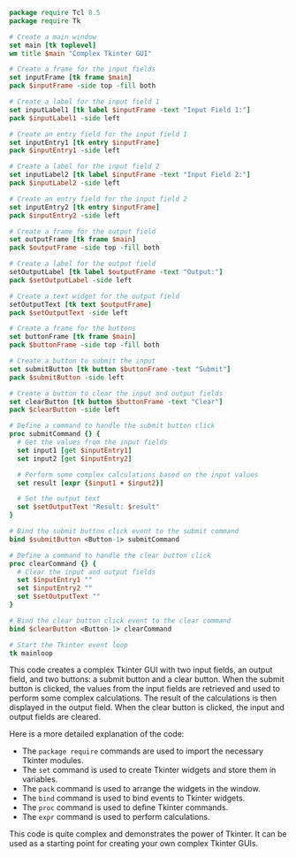 ```tcl
package require Tcl 8.5
package require Tk

# Create a main window
set main [tk toplevel]
wm title $main "Complex Tkinter GUI"

# Create a frame for the input fields
set inputFrame [tk frame $main]
pack $inputFrame -side top -fill both

# Create a label for the input field 1
set inputLabel1 [tk label $inputFrame -text "Input Field 1:"]
pack $inputLabel1 -side left

# Create an entry field for the input field 1
set inputEntry1 [tk entry $inputFrame]
pack $inputEntry1 -side left

# Create a label for the input field 2
set inputLabel2 [tk label $inputFrame -text "Input Field 2:"]
pack $inputLabel2 -side left

# Create an entry field for the input field 2
set inputEntry2 [tk entry $inputFrame]
pack $inputEntry2 -side left

# Create a frame for the output field
set outputFrame [tk frame $main]
pack $outputFrame -side top -fill both

# Create a label for the output field
setOutputLabel [tk label $outputFrame -text "Output:"]
pack $setOutputLabel -side left

# Create a text widget for the output field
setOutputText [tk text $outputFrame]
pack $setOutputText -side left

# Create a frame for the buttons
set buttonFrame [tk frame $main]
pack $buttonFrame -side top -fill both

# Create a button to submit the input
set submitButton [tk button $buttonFrame -text "Submit"]
pack $submitButton -side left

# Create a button to clear the input and output fields
set clearButton [tk button $buttonFrame -text "Clear"]
pack $clearButton -side left

# Define a command to handle the submit button click
proc submitCommand {} {
  # Get the values from the input fields
  set input1 [get $inputEntry1]
  set input2 [get $inputEntry2]

  # Perform some complex calculations based on the input values
  set result [expr {$input1 + $input2}]

  # Set the output text
  set $setOutputText "Result: $result"
}

# Bind the submit button click event to the submit command
bind $submitButton <Button-1> submitCommand

# Define a command to handle the clear button click
proc clearCommand {} {
  # Clear the input and output fields
  set $inputEntry1 ""
  set $inputEntry2 ""
  set $setOutputText ""
}

# Bind the clear button click event to the clear command
bind $clearButton <Button-1> clearCommand

# Start the Tkinter event loop
tk mainloop
```

This code creates a complex Tkinter GUI with two input fields, an output field, and two buttons: a submit button and a clear button. When the submit button is clicked, the values from the input fields are retrieved and used to perform some complex calculations. The result of the calculations is then displayed in the output field. When the clear button is clicked, the input and output fields are cleared.

Here is a more detailed explanation of the code:

* The `package require` commands are used to import the necessary Tkinter modules.
* The `set` command is used to create Tkinter widgets and store them in variables.
* The `pack` command is used to arrange the widgets in the window.
* The `bind` command is used to bind events to Tkinter widgets.
* The `proc` command is used to define Tkinter commands.
* The `expr` command is used to perform calculations.

This code is quite complex and demonstrates the power of Tkinter. It can be used as a starting point for creating your own complex Tkinter GUIs.